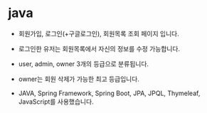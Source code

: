 # java
- 회원가입, 로그인(+구글로그인), 회원목록 조회 페이지 입니다.
- 로그인한 유저는 회원목록에서 자신의 정보를 수정 가능합니다.
- user, admin, owner 3개의 등급으로 분류됩니다.
- owner는 회원 삭제가 가능한 최고 등급입니다.

- JAVA, Spring Framework, Spring Boot, JPA, JPQL, Thymeleaf, JavaScript를 사용했습니다.
